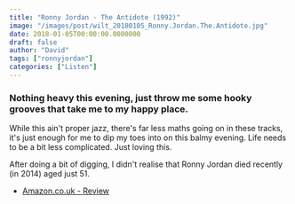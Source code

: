```yaml
---
title: "Ronny Jordan - The Antidote (1992)"
image: "/images/post/wilt_20180105_Ronny.Jordan.The.Antidote.jpg"
date: 2018-01-05T00:00:00.0000000
draft: false
author: "David"
tags: ["ronnyjordan"]
categories: ["Listen"]
---
```

### Nothing heavy this evening, just throw me some hooky grooves that take me to my happy place.

 While this ain't proper jazz, there's far less maths going on in these tracks, it's just enough for me to dip my toes into on this balmy evening. Life needs to be a bit less complicated. Just loving this.

 After doing a bit of digging, I didn't realise that Ronny Jordan died recently (in 2014) aged just 51. 

-  [Amazon.co.uk - Review](https://www.amazon.co.uk/Antidote-Ronny-Jordan/dp/B000026I46/ref=sr_1_1?s=music&amp;ie=UTF8&amp;qid=1515134108&amp;sr=1-1&amp;keywords=ronny+jordan)